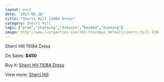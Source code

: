```yaml
---
layout: post
date: '2017-05-16'
title: "Sherri Hill 11084 Dress"
category: Sherri Hill
tags: ["prom","charming","dresses","beaded","evening"]
image: http://www.lustparties.com/363-thickbox_default/sherri-hill-11084-dress.jpg
---
```

Sherri Hill 11084 Dress

On Sales: **$450**
<a href="https://www.lustparties.com/en/sherri-hill/130-sherri-hill-11084-dress.html"><amp-img layout="responsive" width="600" height="600" src="//www.lustparties.com/363-thickbox_default/sherri-hill-11084-dress.jpg" alt="Sherri Hill 11084 Dress 0" /></a>
<a href="https://www.lustparties.com/en/sherri-hill/130-sherri-hill-11084-dress.html"><amp-img layout="responsive" width="600" height="600" src="//www.lustparties.com/366-thickbox_default/sherri-hill-11084-dress.jpg" alt="Sherri Hill 11084 Dress 1" /></a>
<a href="https://www.lustparties.com/en/sherri-hill/130-sherri-hill-11084-dress.html"><amp-img layout="responsive" width="600" height="600" src="//www.lustparties.com/365-thickbox_default/sherri-hill-11084-dress.jpg" alt="Sherri Hill 11084 Dress 2" /></a>
<a href="https://www.lustparties.com/en/sherri-hill/130-sherri-hill-11084-dress.html"><amp-img layout="responsive" width="600" height="600" src="//www.lustparties.com/364-thickbox_default/sherri-hill-11084-dress.jpg" alt="Sherri Hill 11084 Dress 3" /></a>

Buy it: [Sherri Hill 11084 Dress](https://www.lustparties.com/en/sherri-hill/130-sherri-hill-11084-dress.html "Sherri Hill 11084 Dress")

View more: [Sherri Hill](https://www.lustparties.com/en/2-sherri-hill "Sherri Hill")